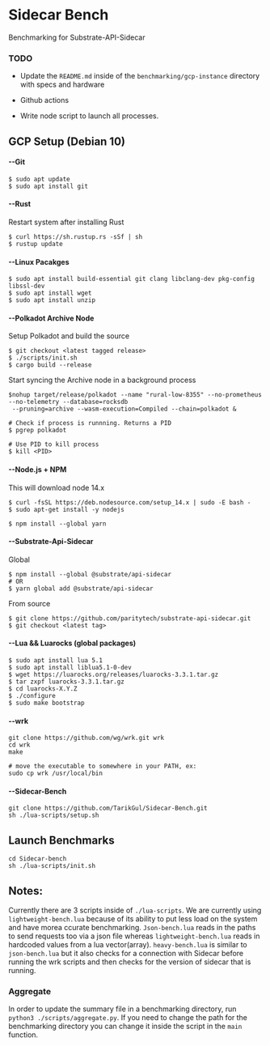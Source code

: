 # Sidecar Bench

Benchmarking for Substrate-API-Sidecar

### TODO

* Update the `README.md` inside of the `benchmarking/gcp-instance` directory with specs and hardware

* Github actions

* Write node script to launch all processes.

## GCP Setup (Debian 10)

#### --Git

```
$ sudo apt update
$ sudo apt install git
```

#### --Rust

Restart system after installing Rust

```
$ curl https://sh.rustup.rs -sSf | sh
$ rustup update
```

#### --Linux Pacakges

```
$ sudo apt install build-essential git clang libclang-dev pkg-config libssl-dev
$ sudo apt install wget
$ sudo apt install unzip
```

#### --Polkadot Archive Node

Setup Polkadot and build the source 

```
$ git checkout <latest tagged release>
$ ./scripts/init.sh
$ cargo build --release
```

Start syncing the Archive node in a background process

```
$nohup target/release/polkadot --name "rural-low-8355" --no-prometheus --no-telemetry --database=rocksdb
 --pruning=archive --wasm-execution=Compiled --chain=polkadot &

# Check if process is runnning. Returns a PID
$ pgrep polkadot

# Use PID to kill process
$ kill <PID>
```

#### --Node.js + NPM

This will download node 14.x

```
$ curl -fsSL https://deb.nodesource.com/setup_14.x | sudo -E bash -
$ sudo apt-get install -y nodejs

$ npm install --global yarn
```

#### --Substrate-Api-Sidecar

Global
```
$ npm install --global @substrate/api-sidecar
# OR
$ yarn global add @substrate/api-sidecar
```

From source
```
$ git clone https://github.com/paritytech/substrate-api-sidecar.git
$ git checkout <latest tag>
```

#### --Lua && Luarocks (global packages)

```
$ sudo apt install lua 5.1
$ sudo apt install liblua5.1-0-dev
$ wget https://luarocks.org/releases/luarocks-3.3.1.tar.gz
$ tar zxpf luarocks-3.3.1.tar.gz
$ cd luarocks-X.Y.Z
$ ./configure 
$ sudo make bootstrap
```

#### --wrk 

```
git clone https://github.com/wg/wrk.git wrk
cd wrk
make

# move the executable to somewhere in your PATH, ex:
sudo cp wrk /usr/local/bin
```

#### --Sidecar-Bench

```
git clone https://github.com/TarikGul/Sidecar-Bench.git
sh ./lua-scripts/setup.sh
```

## Launch Benchmarks

```
cd Sidecar-bench
sh ./lua-scripts/init.sh
```

## Notes:

Currently there are 3 scripts inside of `./lua-scripts`. We are currently using `lightweight-bench.lua` because of its ability to put less load on the system and have morea ccurate benchmarking. `Json-bench.lua` reads in the paths to send requests too via a json file whereas `lightweight-bench.lua` reads in hardcoded values from a lua vector(array). `heavy-bench.lua` is similar to `json-bench.lua` but it also checks for a connection with Sidecar before running the wrk scripts and then checks for the version of sidecar that is running.

### Aggregate

In order to update the summary file in a benchmarking directory, run `python3 ./scripts/aggregate.py`. If you need to change the path for the benchmarking directory you can change it inside the script in the `main` function. 
